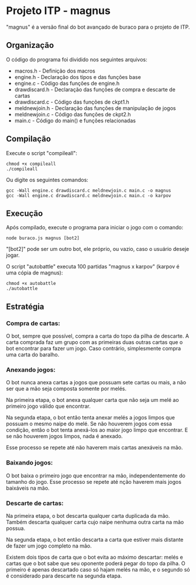 # Projeto ITP - magnus

"magnus" é a versão final do bot avançado de buraco para o projeto de ITP.

## Organização

O código do programa foi dividido nos seguintes arquivos:

* macros.h - Definição dos macros
* engine.h - Declaração dos tipos e das funções base
* engine.c - Código das funções de engine.h
* drawdiscard.h  - Declaração das funções de compra e descarte de cartas
* drawdiscard.c  - Código das funções de ckpt1.h
* meldnewjoin.h  - Declaração das funções de manipulação de jogos
* meldnewjoin.c  - Código das funções de ckpt2.h
* main.c - Código do main() e funções relacionadas

## Compilação

Execute o script "compileall":

```
chmod +x compileall
./compileall
```

Ou digite os seguintes comandos:

```
gcc -Wall engine.c drawdiscard.c meldnewjoin.c main.c -o magnus
gcc -Wall engine.c drawdiscard.c meldnewjoin.c main.c -o karpov
```

## Execução

Após compilado, execute o programa para iniciar o jogo com o comando:

```
node buraco.js magnus [bot2]
```

"[bot2]" pode ser um outro bot, ele próprio, ou vazio, caso o
usuário deseje jogar.

O script "autobattle" executa 100 partidas "magnus x karpov" (karpov é
uma cópia de magnus):

```
chmod +x autobattle
./autobattle
```

## Estratégia

### Compra de cartas:

O bot, sempre que possível, compra a carta do topo da pilha de descarte.
A carta comprada faz um grupo com as primeiras duas outras cartas que o
bot encontrar para fazer um jogo. Caso contrário, simplesmente compra
uma carta do baralho.

### Anexando jogos:

O bot nunca anexa cartas a jogos que possuam sete cartas ou mais, a
não ser que a mão seja composta somente por melés.

Na primeira etapa, o bot anexa qualquer carta que não seja um melé ao
primeiro jogo válido que encontrar.

Na segunda etapa, o bot então tenta anexar melés a jogos limpos que
possuam o mesmo naipe do melé. Se não houverem jogos com essa condição,
então o bot tenta anexá-los ao maior jogo limpo que encontrar. E se não
houverem jogos limpos, nada é anexado.

Esse processo se repete até não haverem mais cartas anexáveis na mão.

### Baixando jogos:

O bot baixa o primeiro jogo que encontrar na mão, independentemente do
tamanho do jogo. Esse processo se repete até nção haverem mais jogos
baixáveis na mão.

### Descarte de cartas:

Na primeira etapa, o bot descarta qualquer carta duplicada da mão. Também
descarta qualquer carta cujo naipe nenhuma outra carta na mão possua.

Na segunda etapa, o bot então descarta a carta que estiver mais distante
de fazer um jogo completo na mão.

Existem dois tipos de carta que o bot evita ao máximo descartar: melés
e cartas que o bot sabe que seu oponente poderá pegar do topo da pilha.
O primeiro é apenas descartado caso só hajam melés na mão, e o segundo
só é considerado para descarte na segunda etapa. 
